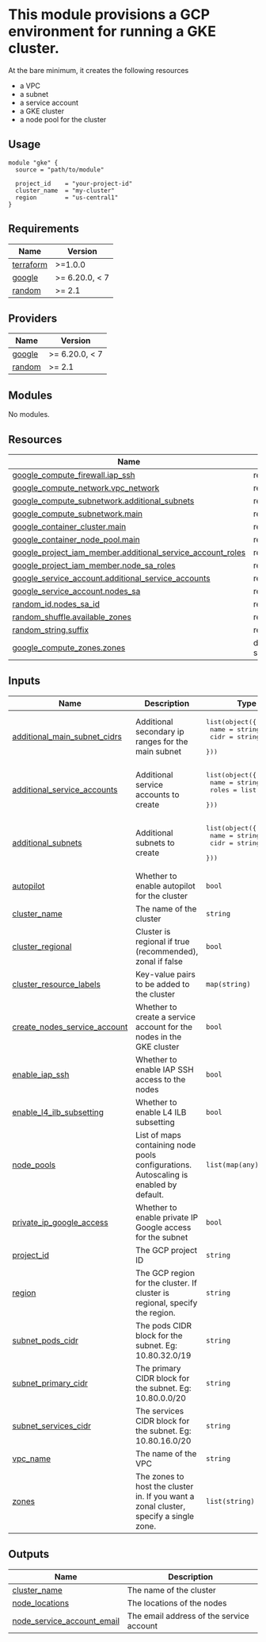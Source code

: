# This module provisions a GCP environment for running a GKE cluster.

At the bare minimum, it creates the following resources
- a VPC
- a subnet
- a service account
- a GKE cluster
- a node pool for the cluster

## Usage

```hcl
module "gke" {
  source = "path/to/module"

  project_id    = "your-project-id"
  cluster_name  = "my-cluster"
  region        = "us-central1"
}
```

<!-- BEGIN_TF_DOCS -->
## Requirements

| Name | Version |
|------|---------|
| <a name="requirement_terraform"></a> [terraform](#requirement\_terraform) | >=1.0.0 |
| <a name="requirement_google"></a> [google](#requirement\_google) | >= 6.20.0, < 7 |
| <a name="requirement_random"></a> [random](#requirement\_random) | >= 2.1 |

## Providers

| Name | Version |
|------|---------|
| <a name="provider_google"></a> [google](#provider\_google) | >= 6.20.0, < 7 |
| <a name="provider_random"></a> [random](#provider\_random) | >= 2.1 |

## Modules

No modules.

## Resources

| Name | Type |
|------|------|
| [google_compute_firewall.iap_ssh](https://registry.terraform.io/providers/hashicorp/google/latest/docs/resources/compute_firewall) | resource |
| [google_compute_network.vpc_network](https://registry.terraform.io/providers/hashicorp/google/latest/docs/resources/compute_network) | resource |
| [google_compute_subnetwork.additional_subnets](https://registry.terraform.io/providers/hashicorp/google/latest/docs/resources/compute_subnetwork) | resource |
| [google_compute_subnetwork.main](https://registry.terraform.io/providers/hashicorp/google/latest/docs/resources/compute_subnetwork) | resource |
| [google_container_cluster.main](https://registry.terraform.io/providers/hashicorp/google/latest/docs/resources/container_cluster) | resource |
| [google_container_node_pool.main](https://registry.terraform.io/providers/hashicorp/google/latest/docs/resources/container_node_pool) | resource |
| [google_project_iam_member.additional_service_account_roles](https://registry.terraform.io/providers/hashicorp/google/latest/docs/resources/project_iam_member) | resource |
| [google_project_iam_member.node_sa_roles](https://registry.terraform.io/providers/hashicorp/google/latest/docs/resources/project_iam_member) | resource |
| [google_service_account.additional_service_accounts](https://registry.terraform.io/providers/hashicorp/google/latest/docs/resources/service_account) | resource |
| [google_service_account.nodes_sa](https://registry.terraform.io/providers/hashicorp/google/latest/docs/resources/service_account) | resource |
| [random_id.nodes_sa_id](https://registry.terraform.io/providers/hashicorp/random/latest/docs/resources/id) | resource |
| [random_shuffle.available_zones](https://registry.terraform.io/providers/hashicorp/random/latest/docs/resources/shuffle) | resource |
| [random_string.suffix](https://registry.terraform.io/providers/hashicorp/random/latest/docs/resources/string) | resource |
| [google_compute_zones.zones](https://registry.terraform.io/providers/hashicorp/google/latest/docs/data-sources/compute_zones) | data source |

## Inputs

| Name | Description | Type | Default | Required |
|------|-------------|------|---------|:--------:|
| <a name="input_additional_main_subnet_cidrs"></a> [additional\_main\_subnet\_cidrs](#input\_additional\_main\_subnet\_cidrs) | Additional secondary ip ranges for the main subnet | <pre>list(object({<br/>    name = string<br/>    cidr = string<br/>  }))</pre> | `[]` | no |
| <a name="input_additional_service_accounts"></a> [additional\_service\_accounts](#input\_additional\_service\_accounts) | Additional service accounts to create | <pre>list(object({<br/>    name  = string<br/>    roles = list(string)<br/>  }))</pre> | `[]` | no |
| <a name="input_additional_subnets"></a> [additional\_subnets](#input\_additional\_subnets) | Additional subnets to create | <pre>list(object({<br/>    name = string<br/>    cidr = string<br/>  }))</pre> | `[]` | no |
| <a name="input_autopilot"></a> [autopilot](#input\_autopilot) | Whether to enable autopilot for the cluster | `bool` | `false` | no |
| <a name="input_cluster_name"></a> [cluster\_name](#input\_cluster\_name) | The name of the cluster | `string` | `"default"` | no |
| <a name="input_cluster_regional"></a> [cluster\_regional](#input\_cluster\_regional) | Cluster is regional if true (recommended), zonal if false | `bool` | `true` | no |
| <a name="input_cluster_resource_labels"></a> [cluster\_resource\_labels](#input\_cluster\_resource\_labels) | Key-value pairs to be added to the cluster | `map(string)` | `{}` | no |
| <a name="input_create_nodes_service_account"></a> [create\_nodes\_service\_account](#input\_create\_nodes\_service\_account) | Whether to create a service account for the nodes in the GKE cluster | `bool` | `true` | no |
| <a name="input_enable_iap_ssh"></a> [enable\_iap\_ssh](#input\_enable\_iap\_ssh) | Whether to enable IAP SSH access to the nodes | `bool` | `false` | no |
| <a name="input_enable_l4_ilb_subsetting"></a> [enable\_l4\_ilb\_subsetting](#input\_enable\_l4\_ilb\_subsetting) | Whether to enable L4 ILB subsetting | `bool` | `true` | no |
| <a name="input_node_pools"></a> [node\_pools](#input\_node\_pools) | List of maps containing node pools configurations. Autoscaling is enabled by default. | `list(map(any))` | <pre>[<br/>  {<br/>    "name": "default-node-pool"<br/>  }<br/>]</pre> | no |
| <a name="input_private_ip_google_access"></a> [private\_ip\_google\_access](#input\_private\_ip\_google\_access) | Whether to enable private IP Google access for the subnet | `bool` | `true` | no |
| <a name="input_project_id"></a> [project\_id](#input\_project\_id) | The GCP project ID | `string` | n/a | yes |
| <a name="input_region"></a> [region](#input\_region) | The GCP region for the cluster. If cluster is regional, specify the region. | `string` | `"us-east1"` | no |
| <a name="input_subnet_pods_cidr"></a> [subnet\_pods\_cidr](#input\_subnet\_pods\_cidr) | The pods CIDR block for the subnet. Eg: 10.80.32.0/19 | `string` | n/a | yes |
| <a name="input_subnet_primary_cidr"></a> [subnet\_primary\_cidr](#input\_subnet\_primary\_cidr) | The primary CIDR block for the subnet. Eg: 10.80.0.0/20 | `string` | n/a | yes |
| <a name="input_subnet_services_cidr"></a> [subnet\_services\_cidr](#input\_subnet\_services\_cidr) | The services CIDR block for the subnet. Eg: 10.80.16.0/20 | `string` | n/a | yes |
| <a name="input_vpc_name"></a> [vpc\_name](#input\_vpc\_name) | The name of the VPC | `string` | n/a | yes |
| <a name="input_zones"></a> [zones](#input\_zones) | The zones to host the cluster in. If you want a zonal cluster, specify a single zone. | `list(string)` | `[]` | no |

## Outputs

| Name | Description |
|------|-------------|
| <a name="output_cluster_name"></a> [cluster\_name](#output\_cluster\_name) | The name of the cluster |
| <a name="output_node_locations"></a> [node\_locations](#output\_node\_locations) | The locations of the nodes |
| <a name="output_node_service_account_email"></a> [node\_service\_account\_email](#output\_node\_service\_account\_email) | The email address of the service account |
<!-- END_TF_DOCS -->
